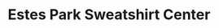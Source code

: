 ---
title: "Estes Park Sweatshirt Center"
url: /estes-park/estes-park-sweatshirt-center/
shop: Andenken
---